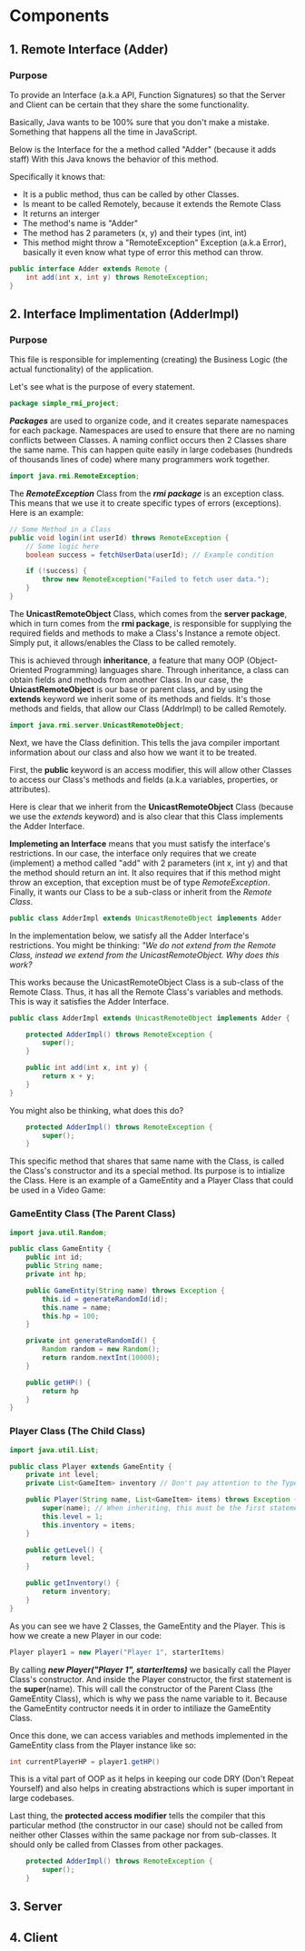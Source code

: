 # Components

## 1. Remote Interface (Adder)

### Purpose

To provide an Interface (a.k.a API, Function Signatures) so that the Server and Client can be certain that they share the some functionality.

Basically, Java wants to be 100% sure that you don't make a mistake.
Something that happens all the time in JavaScript.

Below is the Interface for the a method called "Adder" (because it adds staff)
With this Java knows the behavior of this method.

Specifically it knows that:

- It is a public method, thus can be called by other Classes.
- Is meant to be called Remotely, because it extends the Remote Class
- It returns an interger
- The method's name is "Adder"
- The method has 2 parameters (x, y) and their types (int, int)
- This method might throw a "RemoteException" Exception (a.k.a Error), basically it even know what type of error this method can throw.

```java
public interface Adder extends Remote {
    int add(int x, int y) throws RemoteException;
}
```

## 2. Interface Implimentation (AdderImpl)

### Purpose

This file is responsible for implementing (creating) the Business Logic (the actual functionality) of the application.

Let's see what is the purpose of every statement.

```java
package simple_rmi_project;
```

**_Packages_** are used to organize code, and it creates separate namespaces for each package. Namespaces are used to ensure that there are no naming conflicts between Classes. A naming conflict occurs then 2 Classes share the same name. This can happen quite easily in large codebases (hundreds of thousands lines of code) where many programmers work together.

```java
import java.rmi.RemoteException;
```

The **_RemoteException_** Class from the **_rmi package_** is an exception class. This means that we use it to create specific types of errors (exceptions). Here is an example:

```java
// Some Method in a Class
public void login(int userId) throws RemoteException {
    // Some logic here
    boolean success = fetchUserData(userId); // Example condition

    if (!success) {
        throw new RemoteException("Failed to fetch user data.");
    }
}
```

The **UnicastRemoteObject** Class, which comes from the **server package**, which in turn comes from the **rmi package**, is responsible for supplying the required fields and methods to make a Class's Instance a remote object. Simply put, it allows/enables the Class to be called remotely.

This is achieved through **inheritance**, a feature that many OOP (Object-Oriented Programming) languages share. Through inheritance, a class can obtain fields and methods from another Class. In our case, the **UnicastRemoteObject** is our base or parent class, and by using the **extends** keyword we inherit some of its methods and fields. It's those methods and fields, that allow our Class (AddrImpl) to be called Remotely.

```java
import java.rmi.server.UnicastRemoteObject;
```

Next, we have the Class definition. This tells the java compiler important information about our class and also how we want it to be treated.

First, the **public** keyword is an access modifier, this will allow other Classes to access our Class's methods and fields (a.k.a variables, properties, or attributes).

Here is clear that we inherit from the **UnicastRemoteObject** Class (because we use the _extends_ keyword) and is also clear that this Class implements the Adder Interface.

**Implemeting an Interface** means that you must satisfy the interface's restrictions. In our case, the interface only requires that we create (implement) a method called "add" with 2 parameters (int x, int y) and that the method should return an int. It also requires that if this method might throw an exception, that exception must be of type _RemoteException_. Finally, it wants our Class to be a sub-class or inherit from the _Remote Class_.

```java
public class AdderImpl extends UnicastRemoteObject implements Adder
```

In the implementation below, we satisfy all the Adder Interface's restrictions. You might be thinking: _"We do not extend from the Remote Class, instead we extend from the UnicastRemoteObject. Why does this work?_

This works because the UnicastRemoteObject Class is a sub-class of the Remote Class. Thus, it has all the Remote Class's variables and methods. This is way it satisfies the Adder Interface.

```java
public class AdderImpl extends UnicastRemoteObject implements Adder {

    protected AdderImpl() throws RemoteException {
        super();
    }

    public int add(int x, int y) {
        return x + y;
    }
}
```

You might also be thinking, what does this do?

```java
    protected AdderImpl() throws RemoteException {
        super();
    }
```

This specific method that shares that same name with the Class, is called the Class's constructor and its a special method. Its purpose is to intialize the Class. Here is an example of a GameEntity and a Player Class that could be used in a Video Game:

### GameEntity Class (The Parent Class)

```java
import java.util.Random;

public class GameEntity {
    public int id;
    public String name;
    private int hp;

    public GameEntity(String name) throws Exception {
        this.id = generateRandomId(id);
        this.name = name;
        this.hp = 100;
    }

    private int generateRandomId() {
        Random random = new Random();
        return random.nextInt(10000);
    }

    public getHP() {
        return hp
    }
}
```

### Player Class (The Child Class)

```java
import java.util.List;

public class Player extends GameEntity {
    private int level;
    private List<GameItem> inventory // Don't pay attention to the Types here

    public Player(String name, List<GameItem> items) throws Exception {
        super(name); // When inheriting, this must be the first statement in the constructor
        this.level = 1;
        this.inventory = items;
    }

    public getLevel() {
        return level;
    }

    public getInventory() {
        return inventory;
    }
}
```

As you can see we have 2 Classes, the GameEntity and the Player. This is how we create a new Player in our code:

```java
Player player1 = new Player("Player 1", starterItems)
```

By calling **_new Player("Player 1", starterItems)_** we basically call the Player Class's constructor. And inside the Player constructor, the first statement is the **super**(name). This will call the constructor of the Parent Class (the GameEntity Class), which is why we pass the name variable to it. Because the GameEntity contructor needs it in order to intiliaze the GameEntity Class.

Once this done, we can access variables and methods implemented in the GameEntity class from the Player instance like so:

```java
int currentPlayerHP = player1.getHP()
```

This is a vital part of OOP as it helps in keeping our code DRY (Don't Repeat Yourself) and also helps in creating abstractions which is super important in large codebases.

Last thing, the **protected access modifier** tells the compiler that this particular method (the constructor in our case) should not be called from neither other Classes within the same package nor from sub-classes. It should only be called from Classes from other packages.

```java
    protected AdderImpl() throws RemoteException {
        super();
    }
```

## 3. Server

## 4. Client
